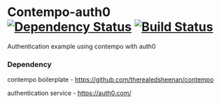 # Contempo-auth0 [![Dependency Status](https://dependencyci.com/github/therealedsheenan/contempo-auth0/badge)](https://dependencyci.com/github/therealedsheenan/contempo-auth0) [![Build Status](https://travis-ci.org/therealedsheenan/contempo-auth0.svg?branch=master)](https://travis-ci.org/therealedsheenan/contempo-auth0) 
Authentication example using contempo with auth0

### Dependency
contempo boilerplate - https://github.com/therealedsheenan/contempo

authentication service - https://auth0.com/
